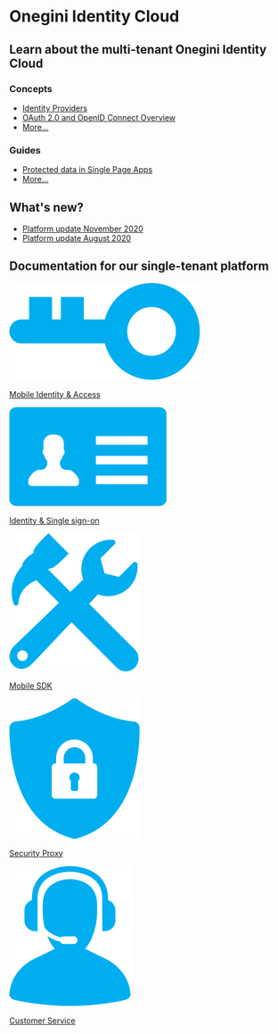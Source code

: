 # Onegini Identity Cloud

## Learn about the multi-tenant Onegini Identity Cloud

### Concepts

- [Identity Providers](identity-providers.md)
- [OAuth 2.0 and OpenID Connect Overview](oauth-vs-oidc.md)
- [More...](#)

### Guides

- [Protected data in Single Page Apps](./single-sign-on/protected-data-openid-connect-access-tokens.md)
- [More...](#)


## What's new?

* [Platform update November 2020](https://blog.onegini.com/onegini-identity-cloud-platform-update-november-2020)
* [Platform update August 2020](https://blog.onegini.com/onegini-identity-cloud-platform-update-august-2020)

## Documentation for our single-tenant platform

<div class="single-tenant-blocks">
    <div class="single-tenant-block single-tenant-block__ts">
    <a href="https://docs-single-tenant.onegini.com/msp/stable/token-server/"><img src="./images/single-tenant/component-token-server-icon.svg" alt="Mobile Identity &;amp; Access"/>
    <p>Mobile Identity &amp; Access</p>
    </a></div>
    <div class="single-tenant-block single-tenant-block__cim">
    <a href="https://docs-single-tenant.onegini.com/cim/stable/idp/"><img src="./images/single-tenant/component-cim-icon.svg" alt="Identity &amp; Single Sign-On"/>
    <p>Identity &amp; Single sign-on</p>
    </a>
    </div>
    <div class="single-tenant-block single-tenant-block__mobile">
    <a href="https://docs-single-tenant.onegini.com/onegini-sdk.html"><img src="./images/single-tenant/component-mobile-sdk-icon.svg" alt="Mobile SDK"/>
    <p>Mobile SDK</p>
    </a>
    </div>
    <div class="single-tenant-block single-tenant-block__sp">
    <a href="https://docs-single-tenant.onegini.com/msp/stable/security-proxy/"><img src="./images/single-tenant/component-security-proxy-icon.svg" alt="Security Proxy"/>
    <p>Security Proxy</p>
    </a>
    </div>
    <div class="single-tenant-block single-tenant-block__uma">
    <a href="https://docs-single-tenant.onegini.com/cim/stable/uma/"><img src="./images/single-tenant/component-uma-icon.svg" alt="Customer Service"/>
    <p>Customer Service</p>
    </a>
    </div>
</div>

